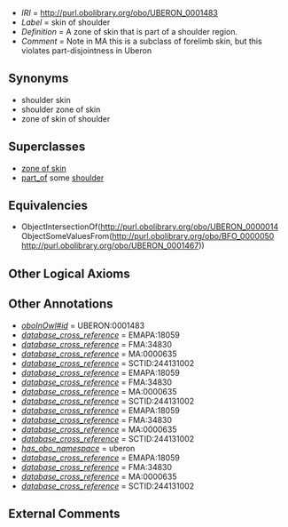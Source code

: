  * *IRI* = http://purl.obolibrary.org/obo/UBERON_0001483
 * *Label* = skin of shoulder
 * *Definition* = A zone of skin that is part of a shoulder region.
 * *Comment* = Note in MA this is a subclass of forelimb skin, but this violates part-disjointness in Uberon

## Synonyms

 * shoulder skin
 * shoulder zone of skin
 * zone of skin of shoulder

## Superclasses

 * [zone of skin](../../UBERON/14/UBERON_0000014.md)
 * [part_of](../../BFO/50/BFO_0000050.md) some [shoulder](../../UBERON/67/UBERON_0001467.md)

## Equivalencies

 * ObjectIntersectionOf(<http://purl.obolibrary.org/obo/UBERON_0000014> ObjectSomeValuesFrom(<http://purl.obolibrary.org/obo/BFO_0000050> <http://purl.obolibrary.org/obo/UBERON_0001467>))

## Other Logical Axioms


## Other Annotations

 * *[oboInOwl#id](../../id/oboInOwl#id.md)* = UBERON:0001483
 * *[database_cross_reference](../../ef/oboInOwl#hasDbXref.md)* = EMAPA:18059
 * *[database_cross_reference](../../ef/oboInOwl#hasDbXref.md)* = FMA:34830
 * *[database_cross_reference](../../ef/oboInOwl#hasDbXref.md)* = MA:0000635
 * *[database_cross_reference](../../ef/oboInOwl#hasDbXref.md)* = SCTID:244131002
 * *[database_cross_reference](../../ef/oboInOwl#hasDbXref.md)* = EMAPA:18059
 * *[database_cross_reference](../../ef/oboInOwl#hasDbXref.md)* = FMA:34830
 * *[database_cross_reference](../../ef/oboInOwl#hasDbXref.md)* = MA:0000635
 * *[database_cross_reference](../../ef/oboInOwl#hasDbXref.md)* = SCTID:244131002
 * *[database_cross_reference](../../ef/oboInOwl#hasDbXref.md)* = EMAPA:18059
 * *[database_cross_reference](../../ef/oboInOwl#hasDbXref.md)* = FMA:34830
 * *[database_cross_reference](../../ef/oboInOwl#hasDbXref.md)* = MA:0000635
 * *[database_cross_reference](../../ef/oboInOwl#hasDbXref.md)* = SCTID:244131002
 * *[has_obo_namespace](../../ce/oboInOwl#hasOBONamespace.md)* = uberon
 * *[database_cross_reference](../../ef/oboInOwl#hasDbXref.md)* = EMAPA:18059
 * *[database_cross_reference](../../ef/oboInOwl#hasDbXref.md)* = FMA:34830
 * *[database_cross_reference](../../ef/oboInOwl#hasDbXref.md)* = MA:0000635
 * *[database_cross_reference](../../ef/oboInOwl#hasDbXref.md)* = SCTID:244131002

## External Comments


